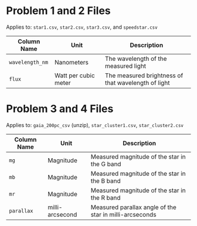 # Problem 1 and 2 Files

Applies to: `star1.csv`, `star2.csv`, `star3.csv`, and `speedstar.csv`

| Column Name     | Unit                 | Description                                         |
|-----------------|----------------------|-----------------------------------------------------|
| `wavelength_nm` | Nanometers           | The wavelength of the measured light                |
| `flux`          | Watt per cubic meter | The measured brightness of that wavelength of light |


# Problem 3 and 4 Files

Applies to: `gaia_200pc_csv` (unzip), `star_cluster1.csv`, `star_cluster2.csv`

| Column Name | Unit            | Description                                             |
|-------------|-----------------|---------------------------------------------------------|
| `mg`        | Magnitude       | Measured magnitude of the star in the G band            |
| `mb`        | Magnitude       | Measured magnitude of the star in the B band            |
| `mr`        | Magnitude       | Measured magnitude of the star in the R band            |
| `parallax`  | milli-arcsecond | Measured parallax angle of the star in milli-arcseconds |

